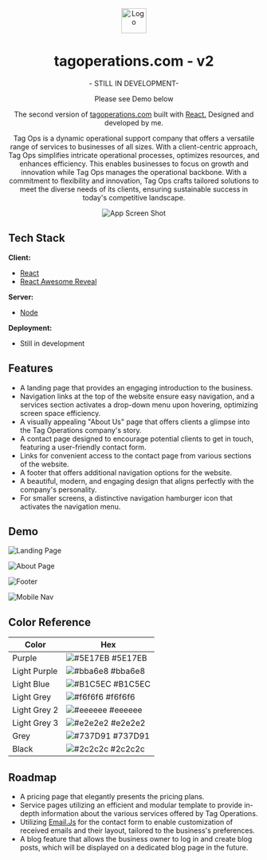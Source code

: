 <div align='center'>
    <Img alt='Logo' src='./public/favicon.ico' width='50px'/>
</div>
<h1 align='center'>
  tagoperations.com - v2
</h1>

<p align='center'>- STILL IN DEVELOPMENT-</p>
<p align='center'>Please see Demo below</p>
<p align='center'>
  The second version of <a href='https://www.tagoperations.com/' target='_blank'>tagoperations.com</a> built with <a href='https://react.dev/' target='_blank'>React.</a> Designed and developed by me.
</p>

<p align='center'>
    Tag Ops is a dynamic operational support company that offers a versatile range of services to businesses of all sizes. With a client-centric approach, Tag Ops simplifies intricate operational processes, optimizes resources, and enhances efficiency. This enables businesses to focus on growth and innovation while Tag Ops manages the operational backbone. With a commitment to flexibility and innovation, Tag Ops crafts tailored solutions to meet the diverse needs of its clients, ensuring sustainable success in today's competitive landscape.
</p>

<div align='center'>
    <Img alt='App Screen Shot' src='./public/images/readme.png'>
</div>


## Tech Stack

**Client:** 
- [React](https://react.dev/)
- [React Awesome Reveal](https://react-awesome-reveal.morello.dev/)

**Server:** 
- [Node](https://nodejs.org/en)

**Deployment:**
- Still in development

## Features

- A landing page that provides an engaging introduction to the business.
- Navigation links at the top of the website ensure easy navigation, and a services section activates a drop-down menu upon hovering, optimizing screen space efficiency.
- A visually appealing "About Us" page that offers clients a glimpse into the Tag Operations company's story.
- A contact page designed to encourage potential clients to get in touch, featuring a user-friendly contact form.
- Links for convenient access to the contact page from various sections of the website.
- A footer that offers additional navigation options for the website.
- A beautiful, modern, and engaging design that aligns perfectly with the company's personality.
- For smaller screens, a distinctive navigation hamburger icon that activates the navigation menu.


## Demo

![Landing Page](https://media.giphy.com/media/v1.Y2lkPTc5MGI3NjExM3BrMWc5NDZ4aDNqZTIwYTFxcmc3YzlnbnVwemg4bHkxcGszOWcyNiZlcD12MV9pbnRlcm5hbF9naWZfYnlfaWQmY3Q9Zw/6CxWm9voNz14e6ha0O/giphy.gif)

![About Page](https://media.giphy.com/media/v1.Y2lkPTc5MGI3NjExYmpob245dWxkMTZ5eWRucGdra21tM2N6MDJ4enc5NGVyMDE5d3cwYiZlcD12MV9pbnRlcm5hbF9naWZfYnlfaWQmY3Q9Zw/UnyNx45JFyqwHVUtoJ/giphy.gif)

![Footer](https://media.giphy.com/media/v1.Y2lkPTc5MGI3NjExYW9jMTNnZm9xNTN3Nm8yb3pubWc3dWM3YWVvcXluMTI2ZzgzaGR0ciZlcD12MV9pbnRlcm5hbF9naWZfYnlfaWQmY3Q9Zw/XE62bBcvSR8MujdTEU/giphy.gif)

![Mobile Nav](https://media.giphy.com/media/v1.Y2lkPTc5MGI3NjExb3NkaG1yZGVqYzl3bm92MDN5ZnJiYjZvaDAxaTJ5b2J2Zjc2bnR6aiZlcD12MV9pbnRlcm5hbF9naWZfYnlfaWQmY3Q9Zw/dF63FCSPSn0RsF1F08/giphy.gif)

## Color Reference

| Color             | Hex                                                                |
| ----------------- | ------------------------------------------------------------------ |
| Purple | ![#5E17EB](https://via.placeholder.com/10/5E17EB?text=+) #5E17EB|
| Light Purple | ![#bba6e8](https://via.placeholder.com/10/bba6e8?text=+) #bba6e8 |
| Light Blue| ![#B1C5EC](https://via.placeholder.com/10/B1C5EC?text=+) #B1C5EC |
| Light Grey| ![#f6f6f6](https://via.placeholder.com/10/f6f6f6?text=+) #f6f6f6 |
| Light Grey 2 | ![#eeeeee](https://via.placeholder.com/10/eeeeee?text=+) #eeeeee |
| Light Grey 3 | ![#e2e2e2](https://via.placeholder.com/10/e2e2e2?text=+) #e2e2e2 |
| Grey | ![#737D91](https://via.placeholder.com/10/737D91?text=+) #737D91 |
| Black | ![#2c2c2c](https://via.placeholder.com/10/2c2c2c?text=+) #2c2c2c |

## Roadmap

- A pricing page that elegantly presents the pricing plans.
- Service pages utilizing an efficient and modular template to provide in-depth information about the various services offered by Tag Operations.
- Utilizing [Email.Js](https://www.emailjs.com/) for the contact form to enable customization of received emails and their layout, tailored to the business's preferences.
- A blog feature that allows the business owner to log in and create blog posts, which will be displayed on a dedicated blog page in the future.